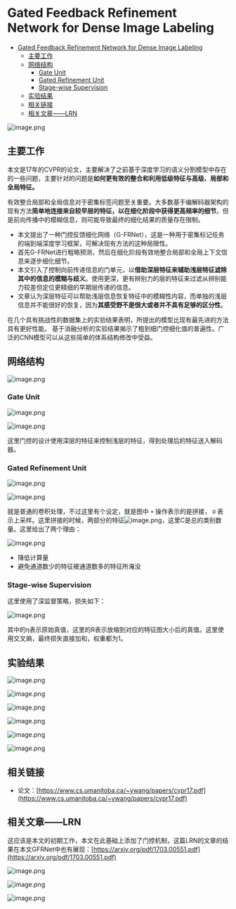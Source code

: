 # Gated Feedback Refinement Network for Dense Image Labeling

- [Gated Feedback Refinement Network for Dense Image Labeling](#Gated-Feedback-Refinement-Network-for-Dense-Image-Labeling)
  - [主要工作](#%E4%B8%BB%E8%A6%81%E5%B7%A5%E4%BD%9C)
  - [网络结构](#%E7%BD%91%E7%BB%9C%E7%BB%93%E6%9E%84)
    - [Gate Unit](#Gate-Unit)
    - [Gated Refinement Unit](#Gated-Refinement-Unit)
    - [Stage-wise Supervision](#Stage-wise-Supervision)
  - [实验结果](#%E5%AE%9E%E9%AA%8C%E7%BB%93%E6%9E%9C)
  - [相关链接](#%E7%9B%B8%E5%85%B3%E9%93%BE%E6%8E%A5)
  - [相关文章——LRN](#%E7%9B%B8%E5%85%B3%E6%96%87%E7%AB%A0LRN)

![image.png](https://cdn.nlark.com/yuque/0/2019/png/192314/1562667872750-674fd490-3620-4680-9617-bef635169c10.png#align=left&display=inline&height=238&name=image.png&originHeight=238&originWidth=974&size=45867&status=done&width=974)

## 主要工作

本文是17年的CVPR的论文，主要解决了之前基于深度学习的语义分割模型中存在的一些问题，主要针对的问题是**如何更有效的整合和利用低级特征与高级、局部和全局特征。**

有效整合局部和全局信息对于密集标签问题至关重要。大多数基于编解码器架构的现有方法**简单地连接来自较早层的特征，以在细化阶段中获得更高频率的细节**。但是前向传播中的模糊信息，则可能导致最终的细化结果的质量存在限制。

- 本文提出了一种门控反馈细化网络（G-FRNet），这是一种用于密集标记任务的端到端深度学习框架，可解决现有方法的这种局限性。
- 首先G-FRNet进行粗略预测，然后在细化阶段有效地整合局部和全局上下文信息来逐步细化细节。
- 本文引入了控制向前传递信息的门单元，以**借助深层特征来辅助浅层特征滤除其中的信息的模糊与歧义**。使用更深，更有辨别力的层的特征来过滤从辨别能力较差但定位更精细的早期层传递的信息。
- 文章认为深层特征可以帮助浅层信息恢复特征中的模糊性内容，而单独的浅层信息并不能很好的恢复，因为**其感受野不是很大或者并不具有足够的区分性**。

在几个具有挑战性的数据集上的实验结果表明，所提出的模型比现有最先进的方法具有更好性能。 基于消融分析的实验结果揭示了粗到细门控细化值的普遍性。广泛的CNN模型可以从这些简单的体系结构修改中受益。

## 网络结构

![image.png](https://cdn.nlark.com/yuque/0/2019/png/192314/1562668205980-c20fb56c-a48c-48df-aba3-f6af97317aed.png#align=left&display=inline&height=632&name=image.png&originHeight=632&originWidth=1233&size=181552&status=done&width=1233)

### Gate Unit

![image.png](https://cdn.nlark.com/yuque/0/2019/png/192314/1562668932020-032c1351-b4bc-4e09-9320-6d23730e926e.png#align=left&display=inline&height=325&name=image.png&originHeight=325&originWidth=264&size=14137&status=done&width=264)

![image.png](https://cdn.nlark.com/yuque/0/2019/png/192314/1562670630870-d4407825-3c75-46ca-9944-47d1b7184b66.png#align=left&display=inline&height=155&name=image.png&originHeight=155&originWidth=596&size=21635&status=done&width=596)

这里门控的设计使用深层的特征来控制浅层的特征，得到处理后的特征送入解码器。

### Gated Refinement Unit 

![image.png](https://cdn.nlark.com/yuque/0/2019/png/192314/1562668220971-2d8515e7-f122-4037-8485-5490ba5c4090.png#align=left&display=inline&height=253&name=image.png&originHeight=253&originWidth=583&size=34934&status=done&width=583)

![image.png](https://cdn.nlark.com/yuque/0/2019/png/192314/1562670588157-8a581f46-5762-4425-a91b-bdd7770b2608.png#align=left&display=inline&height=36&name=image.png&originHeight=36&originWidth=578&size=7285&status=done&width=578)

就是普通的卷积处理，不过这里有个设定，就是图中 `+` 操作表示的是拼接， `U` 表示上采样。这里拼接的时候，两部分的特征![image.png](https://cdn.nlark.com/yuque/0/2019/png/192314/1562670481975-830db5e3-f881-4090-9866-5669e132e2ec.png#align=left&display=inline&height=32&name=image.png&originHeight=32&originWidth=161&size=2452&status=done&width=161)，这里C是总的类别数量。这里给出了两个理由：

![image.png](https://cdn.nlark.com/yuque/0/2019/png/192314/1562670518125-d7b65bd4-74c0-4991-92e6-6f9cc089d993.png#align=left&display=inline&height=233&name=image.png&originHeight=233&originWidth=588&size=64479&status=done&width=588)

- 降低计算量
- 避免通道数少的特征被通道数多的特征所淹没

### Stage-wise Supervision

这里使用了深监督策略，损失如下：

![image.png](https://cdn.nlark.com/yuque/0/2019/png/192314/1562670756492-c8d8077c-57b9-4fbf-89fd-5ae9d0ca4cde.png#align=left&display=inline&height=105&name=image.png&originHeight=105&originWidth=581&size=16183&status=done&width=581)

其中的η表示原始真值，这里的R表示放缩到对应的特征图大小后的真值。这里使用交叉熵，最终损失直接加和，权重都为1。

## 实验结果

![image.png](https://cdn.nlark.com/yuque/0/2019/png/192314/1562670847825-9096dd0f-8ea3-4e27-b95f-6777e3e2f2cc.png#align=left&display=inline&height=422&name=image.png&originHeight=422&originWidth=1242&size=116051&status=done&width=1242)

![image.png](https://cdn.nlark.com/yuque/0/2019/png/192314/1562670862667-9b4083d9-934d-4f4c-a311-2ed8bb86e108.png#align=left&display=inline&height=402&name=image.png&originHeight=402&originWidth=584&size=58215&status=done&width=584)

![image.png](https://cdn.nlark.com/yuque/0/2019/png/192314/1562670881118-ded266fa-5b6d-4118-90f3-b94ca89a2070.png#align=left&display=inline&height=412&name=image.png&originHeight=412&originWidth=1204&size=125029&status=done&width=1204)

![image.png](https://cdn.nlark.com/yuque/0/2019/png/192314/1562670900090-e606e7dd-b608-419f-900f-859b78715437.png#align=left&display=inline&height=338&name=image.png&originHeight=338&originWidth=1226&size=85209&status=done&width=1226)

![image.png](https://cdn.nlark.com/yuque/0/2019/png/192314/1562670914198-fb309d36-b098-401c-811a-99ba906758b2.png#align=left&display=inline&height=291&name=image.png&originHeight=291&originWidth=1213&size=87877&status=done&width=1213)

![image.png](https://cdn.nlark.com/yuque/0/2019/png/192314/1562670947081-77108d37-9b30-4ae0-aebc-b8c7924efa2d.png#align=left&display=inline&height=426&name=image.png&originHeight=426&originWidth=595&size=40497&status=done&width=595)

## 相关链接

- 论文：[https://www.cs.umanitoba.ca/~ywang/papers/cvpr17.pdf](https://www.cs.umanitoba.ca/~ywang/papers/cvpr17.pdf)

## 相关文章——LRN

这应该是本文的初期工作，本文在此基础上添加了门控机制，这篇LRN的文章的结果在本文GFRNet中也有展现：[https://arxiv.org/pdf/1703.00551.pdf](https://arxiv.org/pdf/1703.00551.pdf)

![image.png](https://cdn.nlark.com/yuque/0/2019/png/192314/1562667924415-691d3a3e-9d82-4f18-b4e1-186a2525ba51.png#align=left&display=inline&height=318&name=image.png&originHeight=318&originWidth=1355&size=64344&status=done&width=1355)

![image.png](https://cdn.nlark.com/yuque/0/2019/png/192314/1562667995050-a1761b74-a7e1-48f7-a490-6f36f44ded97.png#align=left&display=inline&height=638&name=image.png&originHeight=638&originWidth=1487&size=196309&status=done&width=1487)

![image.png](https://cdn.nlark.com/yuque/0/2019/png/192314/1562668073787-b8ea99fc-a60b-4f0e-9a63-1694d0bf6920.png#align=left&display=inline&height=716&name=image.png&originHeight=716&originWidth=415&size=114897&status=done&width=415)
